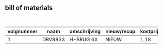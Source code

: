 ## bill of materials
<br />

|volgnummer|naam|omschrijving|nieuw/recup|kostprijs/stuk|aantal|subtotaal|
|----------|----|------------|-----------|---------|------|---------|
|         1|   DRV8833 | H-BRUG 6X            | NIEUW      |        1,18     |  6   |     7,09      

